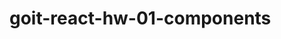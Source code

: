 # goit-react-hw-01-components

<!-- npx create-react-app
npm install --save-dev prettier eslint
npx mrm@2lint-staged
npm install --save-dev prettier husky lint-staged-->

<!-- npm install -g serve -->

<!-- "lint-staged": {
    "*.{js, jsx}": "eslint --cache --fix",
    "*.{js, jsx, json, css, scss, md}": "prettier --write"
  } -->
